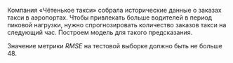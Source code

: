 Компания «Чётенькое такси» собрала исторические данные о заказах такси в аэропортах. 
Чтобы привлекать больше водителей в период пиковой нагрузки, нужно спрогнозировать количество заказов такси на следующий час. 
Построем модель для такого предсказания.

Значение метрики *RMSE* на тестовой выборке должно быть не больше 48.

